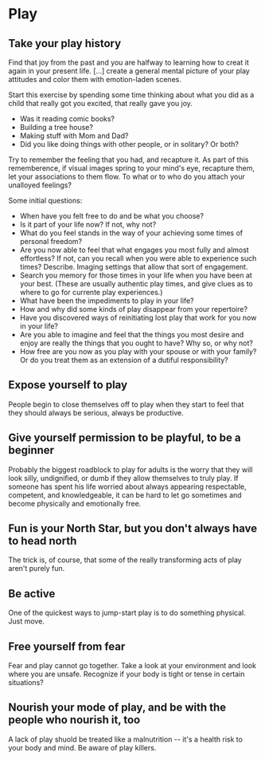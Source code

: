 # Play

## Take your play history

Find that joy from the past and you are halfway to learning how to creat it again in your present life.  [...] create a general mental picture of your play attitudes and color them with emotion-laden scenes.

Start this exercise by spending some time thinking about what you did as a child that really got you excited, that really gave you joy.  

- Was it reading comic books?
- Building a tree house?
- Making stuff with Mom and Dad?
- Did you like doing things with other people, or in solitary? Or both?

Try to remember the feeling that you had, and recapture it.  As part of this rememberence, if visual images spring to your mind's eye, recapture them, let your associations to them flow.  To what or to who do you attach your unalloyed feelings?

Some initial questions:

- When have you felt free to do and be what you choose?
- Is it part of your life now?  If not, why not?
- What do you feel stands in the way of your achieving some times of personal freedom?
- Are you now able to feel that what engages you most fully and almost 
  effortless?  If not, can you recall when you were able to experience such times?  Describe.  Imaging settings that allow that sort of engagement.
- Search you memory for those times in your life when you have been at your best. (These are usually authentic play times, and give clues as to where to go for currente play experiences.)
- What have been the impediments to play in your life?
- How and why did some kinds of play disappear from your repertoire?
- Have you discovered ways of reinitiating lost play that work for you now in your life?
- Are you able to imagine and feel that the things you most desire and enjoy are really the things that you ought to have?  Why so, or why not?
- How free are you now as you play with your spouse or with your family? Or do you treat them as an extension of a dutiful responsibility?

## Expose yourself to play

People begin to close themselves off to play when they start to feel that they should always be serious, always be productive.

## Give yourself permission to be playful, to be a beginner

Probably the biggest roadblock to play for adults is the worry that they will look silly, undignified, or dumb if they allow themselves to truly play.  If someone has spent his life worried about always appearing respectable, competent, and knowledgeable, it can be hard to let go sometimes and become physically and emotionally free.

## Fun is your North Star, but you don't always have to head north

The trick is, of course, that some of the really transforming acts of play aren't purely fun.

## Be active

One of the quickest ways to jump-start play is to do something physical.  Just move.

## Free yourself from fear

Fear and play cannot go together.  Take a look at your environment and look where you are unsafe.  Recognize if your body is tight or tense in certain situations?

## Nourish your mode of play, and be with the people who nourish it, too

A lack of play shuold be treated like a malnutrition -- it's a health risk to your body and mind.  Be aware of play killers.